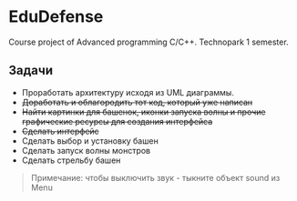 # EduDefense
Course project of Advanced programming C/C++. Technopark 1 semester. 

## Задачи
- Проработать архитектуру исходя из UML диаграммы.
- ~~Доработать и облагородить тот код, который уже написан~~
- ~~Найти картинки для башенок, иконки запуска волны и прочие графические ресурсы для создания интерфейса~~
- ~~Сделать интерфейс~~
- Сделать выбор и установку башен
- Сделать запуск волны монстров
- Сделать стрельбу башен



> Примечание: 
> чтобы выключить звук - тыкните объект sound из Menu
